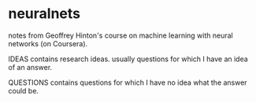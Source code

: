neuralnets
==========

notes from Geoffrey Hinton's course on machine learning with neural networks (on Coursera).


IDEAS contains research ideas. usually questions for which I have an
idea of an answer.

QUESTIONS contains questions for which I have no idea what the answer
could be. 
